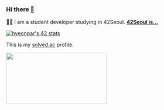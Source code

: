 ### Hi there 👋

 👨‍🎓 I am a student developer studying in 42Seoul. **[42Seoul is...](https://whitepaper.innovationacademy.kr/)**  

[![hyeonpar's 42 stats](https://badge42.herokuapp.com/api/stats/hyeonpar?privacyEmail=false)](https://github.com/JaeSeoKim/badge42)

This is my [solved.ac](https://solved.ac/) profile.

<a href="https://solved.ac/panpan8" rel="nofollow"><img height="140px" width="275px" src="http://mazassumnida.wtf/api/v2/generate_badge?boj=panpan8" data-canonical-src="http://mazassumnida.wtf/api/v2/generate_badge?boj=panpan8" style="max-width:100%;"></a>

<!--
**c2lv/c2lv** is a ✨ _special_ ✨ repository because its `README.md` (this file) appears on your GitHub profile.

Here are some ideas to get you started:

- 🔭 I’m currently working on ...
- 🌱 I’m currently learning ...
- 👯 I’m looking to collaborate on ...
- 🤔 I’m looking for help with ...
- 💬 Ask me about ...
- 📫 How to reach me: ...
- 😄 Pronouns: ...
- ⚡ Fun fact: ...
-->
